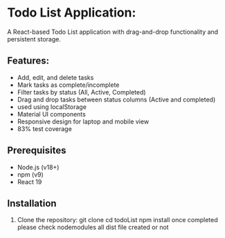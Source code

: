 # Todo List Application:

A React-based Todo List application with drag-and-drop functionality and persistent storage.

## Features:

- Add, edit, and delete tasks
- Mark tasks as complete/incomplete
- Filter tasks by status (All, Active, Completed)
- Drag and drop tasks between status columns (Active and completed)
- used using localStorage
- Material UI components
- Responsive design for laptop and mobile view
- 83% test coverage

## Prerequisites

- Node.js (v18+)
- npm (v9)
- React 19

## Installation

1. Clone the repository:
git clone <repository-url>
cd todoList
npm install
    once completed please check nodemodules all dist file created or not
